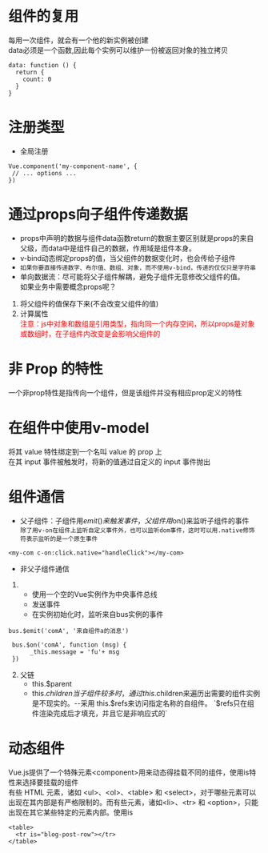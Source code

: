 # 组件的复用
每用一次组件，就会有一个他的新实例被创建  
data必须是一个函数,因此每个实例可以维护一份被返回对象的独立拷贝
```
data: function () {
  return {
    count: 0
  }
}
```
# 注册类型
 * 全局注册
 ```
 Vue.component('my-component-name', {
  // ... options ...
})
```
# 通过props向子组件传递数据
* props中声明的数据与组件data函数return的数据主要区别就是props的来自父级，而data中是组件自己的数据，作用域是组件本身。  
* v-bind动态绑定props的值，当父组件的数据变化时，也会传给子组件
* `如果你要直接传递数字、布尔值、数组、对象，而不使用v-bind，传递的仅仅只是字符串`
* 单向数据流：尽可能将父子组件解耦，避免子组件无意修改父组件的值。  
如果业务中需要概念props呢？  
1. 将父组件的值保存下来(不会改变父组件的值)
2. 计算属性  
<font color="red">注意：js中对象和数组是引用类型，指向同一个内存空间，所以props是对象或数组时，在子组件内改变是会影响父组件的</font>

# 非 Prop 的特性
一个非prop特性是指传向一个组件，但是该组件并没有相应prop定义的特性

# 在组件中使用v-model

将其 value 特性绑定到一个名叫 value 的 prop 上  
在其 input 事件被触发时，将新的值通过自定义的 input 事件抛出

# 组件通信 
* 父子组件：子组件用$emit()来触发事件，父组件用$on()来监听子组件的事件  
`除了用v-on在组件上监听自定义事件外，也可以监听dom事件，这时可以用.native修饰符表示监听的是一个原生事件`   
```
<my-com c-on:click.native="handleClick"></my-com>
```
* 非父子组件通信
1. * 使用一个空的Vue实例作为中央事件总线  
   * 发送事件  
   * 在实例初始化时，监听来自bus实例的事件
```
bus.$emit('comA', '来自组件a的消息')
```

```
 bus.$on('comA', function (msg) {
      _this.message = 'fu'+ msg
 })
```
2. 父链
   * this.$parent
   * this.$children  
当子组件较多时，通过this.$children来遍历出需要的组件实例是不现实的。--采用 this.$refs来访问指定名称的自组件。
`$refs只在组件渲染完成后才填充，并且它是非响应式的`

# 动态组件
Vue.js提供了一个特殊元素\<component>用来动态得挂载不同的组件，使用is特性来选择要挂载的组件  
有些 HTML 元素，诸如 \<ul>、\<ol>、\<table> 和 \<select>，对于哪些元素可以出现在其内部是有严格限制的。而有些元素，诸如\<li>、\<tr> 和 \<option>，只能出现在其它某些特定的元素内部。使用is
```
<table>
  <tr is="blog-post-row"></tr>
</table>
```